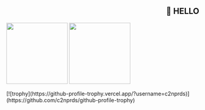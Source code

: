 <h2 align="right">👋 HELLO</h2>

<p>
  <img src="https://github-readme-stats.vercel.app/api/top-langs/?username=c2nprds&layout=compact" height="160px" />
  <img src="https://github-readme-stats.vercel.app/api?username=c2nprds&count_private=true&show_icons=true" height="160px" />
</p>

<p>
  [![trophy](https://github-profile-trophy.vercel.app/?username=c2nprds)](https://github.com/c2nprds/github-profile-trophy)
</p>
